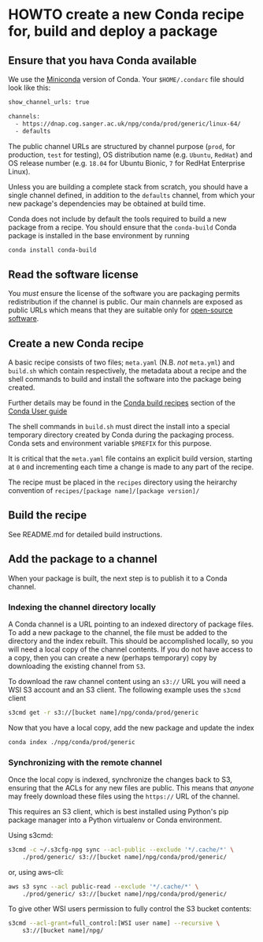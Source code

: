 # HOWTO create a new Conda recipe for, build and deploy a package #


## Ensure that you hava Conda available ##

We use the [Miniconda](https://conda.io/miniconda.html) version of
Conda. Your `$HOME/.condarc` file should look like this:

```bash
show_channel_urls: true

channels:
  - https://dnap.cog.sanger.ac.uk/npg/conda/prod/generic/linux-64/
  - defaults
```

The public channel URLs are structured by channel purpose (`prod`, for
production, `test` for testing), OS distribution name (e.g. `Ubuntu`,
`RedHat`) and OS release number (e.g. `18.04` for Ubuntu Bionic, `7`
for RedHat Enterprise Linux).

Unless you are building a complete stack from scratch, you should have
a single channel defined, in addition to the `defaults` channel, from
which your new package's dependencies may be obtained at build time.

Conda does not include by default the tools required to build a new
package from a recipe. You should ensure that the `conda-build` Conda
package is installed in the base environment by running

```bash
conda install conda-build
```

## Read the software license ##

You *must* ensure the license of the software you are packaging
permits redistribution if the channel is public. Our main channels are
exposed as public URLs which means that they are suitable only for
[open-source software](https://en.wikipedia.org/wiki/Open-source_software).


## Create a new Conda recipe ##

A basic recipe consists of two files; `meta.yaml` (N.B. *not*
`meta.yml`) and `build.sh` which contain respectively, the metadata
about a recipe and the shell commands to build and install the
software into the package being created.

Further details may be found in the
[Conda build recipes](https://conda.io/docs/user-guide/tasks/build-packages/recipe.html)
section of the
[Conda User guide](https://conda.io/docs/user-guide/index.html)

The shell commands in `build.sh` must direct the install into a
special temporary directory created by Conda during the packaging
process. Conda sets and environment variable `$PREFIX` for this
purpose.

It is critical that the `meta.yaml` file contains an explicit build
version, starting at `0` and incrementing each time a change is made
to any part of the recipe.

The recipe must be placed in the `recipes` directory using the
heirarchy convention of `recipes/[package name]/[package version]/`


## Build the recipe ##

See README.md for detailed build instructions.

## Add the package to a channel ##

When your package is built, the next step is to publish it to a Conda
channel.

### Indexing the channel directory locally ###

A Conda channel is a URL pointing to an indexed directory of package
files. To add a new package to the channel, the file must be added to
the directory and the index rebuilt. This should be accomplished
locally, so you will need a local copy of the channel contents. If you
do not have access to a copy, then you can create a new (perhaps
temporary) copy by downloading the existing channel from `S3`.

To download the raw channel content using an `s3://` URL you will need
a WSI S3 account and an S3 client. The following example uses the
`s3cmd` client


```bash
s3cmd get -r s3://[bucket name]/npg/conda/prod/generic

```

Now that you have a local copy, add the new package and update the
index

```bash
conda index ./npg/conda/prod/generic
```

### Synchronizing with the remote channel ###

Once the local copy is indexed, synchronize the changes back to S3,
ensuring that the ACLs for any new files are public. This means that
*anyone* may freely download these files using the `https://` URL of
the channel.

This requires an S3 client, which is best installed using Python's pip
package manager into a Python virtualenv or Conda environment.

Using s3cmd:

```bash
s3cmd -c ~/.s3cfg-npg sync --acl-public --exclude '*/.cache/*' \
    ./prod/generic/ s3://[bucket name]/npg/conda/prod/generic/
```

or, using aws-cli:

```bash
aws s3 sync --acl public-read --exclude '*/.cache/*' \
    ./prod/generic/ s3://[bucket name]/npg/conda/prod/generic/
```

To give other WSI users permission to fully control the S3 bucket
contents:

```bash
s3cmd --acl-grant=full_control:[WSI user name] --recursive \
    s3://[bucket name]/npg/
```
